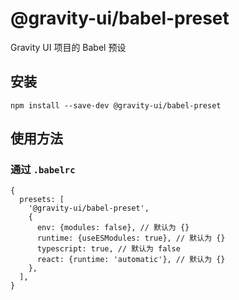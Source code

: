 # @gravity-ui/babel-preset

Gravity UI 项目的 Babel 预设

## 安装

```
npm install --save-dev @gravity-ui/babel-preset
```

## 使用方法

### 通过 `.babelrc`

```json5
{
  presets: [
    '@gravity-ui/babel-preset',
    {
      env: {modules: false}, // 默认为 {}
      runtime: {useESModules: true}, // 默认为 {}
      typescript: true, // 默认为 false
      react: {runtime: 'automatic'}, // 默认为 {}
    },
  ],
}
```
